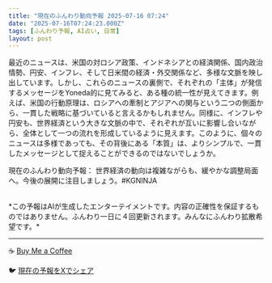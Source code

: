 ```yaml
---
title: "現在のふんわり動向予報 2025-07-16 07:24"
date: "2025-07-16T07:24:23.000Z"
tags: [ふんわり予報, AI占い, 日常]
layout: post
---
```


最近のニュースは、米国の対ロシア政策、インドネシアとの経済関係、国内政治情勢、円安、インフレ、そして日米間の経済・外交関係など、多様な文脈を映し出しています。しかし、これらのニュースの裏側で、それぞれの「主体」が発信するメッセージをYoneda的に見てみると、ある種の統一性が見えてきます。例えば、米国の行動原理は、ロシアへの牽制とアジアへの関与という二つの側面から、一貫した戦略に基づいていると言えるかもしれません。同様に、インフレや円安も、世界経済という大きな文脈の中で、それぞれが互いに影響し合いながら、全体として一つの流れを形成しているように見えます。このように、個々のニュースは多様であっても、その背後にある「本質」は、よりシンプルで、一貫したメッセージとして捉えることができるのではないでしょうか。

現在のふんわり動向予報：
世界経済の動向は複雑ながらも、緩やかな調整局面へ。今後の展開に注目しましょう。#KGNINJA

<br>
*この予報はAIが生成したエンターテイメントです。内容の正確性を保証するものではありません。ふんわり一日に４回更新されます。みんなにふんわり拡散希望です。*

---
☕️ [Buy Me a Coffee](https://www.buymeacoffee.com/kgninja)

🐦 [現在の予報をXでシェア](https://twitter.com/intent/tweet?text=%E7%8F%BE%E5%9C%A8%E3%81%AE%E3%81%B5%E3%82%93%E3%82%8F%E3%82%8A%E4%BA%88%E5%A0%B1%3A%20%E3%80%8C%E6%9C%80%E8%BF%91%E3%81%AE%E3%83%8B%E3%83%A5%E3%83%BC%E3%82%B9%E3%81%AF%E3%80%81%E7%B1%B3%E5%9B%BD%E3%81%AE%E5%AF%BE%E3%83%AD%E3%82%B7%E3%82%A2%E6%94%BF%E7%AD%96%E3%80%81%E3%82%A4%E3%83%B3%E3%83%89%E3%83%8D%E3%82%B7%E3%82%A2%E3%81%A8%E3%81%AE%E7%B5%8C%E6%B8%88%E9%96%A2%E4%BF%82%E3%80%81%E5%9B%BD%E5%86%85%E6%94%BF%E6%B2%BB%E6%83%85%E5%8B%A2%E3%80%81%E5%86%86%E5%AE%89%E3%80%81%E3%82%A4%E3%83%B3%E3%83%95%E3%83%AC%E3%80%81%E3%81%9D%E3%81%97%E3%81%A6%E6%97%A5%E7%B1%B3%E9%96%93%E3%81%AE%E7%B5%8C%E6%B8%88%E3%83%BB%E5%A4%96%E4%BA%A4%E9%96%A2%E4%BF%82%E3%81%AA%E3%81%A9%E3%80%81%E5%A4%9A%E6%A7%98%E3%81%AA%E6%96%87%E8%84%88%E3%82%92%E6%98%A0%E3%81%97%E5%87%BA%E3%81%97%E3%81%A6%E3%81%84%E3%81%BE%E3%81%99%E3%80%82%E3%80%8D%23KGNINJA%20%E7%B6%9A%E3%81%8D%E3%81%AF%E3%83%96%E3%83%AD%E3%82%B0%E3%81%A7%EF%BC%81%F0%9F%91%87&url=https%3A%2F%2Fkg-ninja.github.io%2FFunwariyoso%2F)

